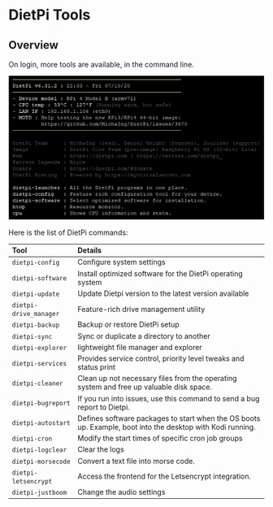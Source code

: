 # DietPi Tools

## Overview

On login, more tools are available, in the command line.

![dietpi-login-screen](assets/images/dietpi-login-screen.jpg)

Here is the list of DietPi commands:
 
Tool | Details
:----------- |:-------------
`dietpi-config` | Configure system settings
`dietpi-software` | Install optimized software for the DietPi operating system
`dietpi-update` | Update Dietpi version to the latest version available
`dietpi-drive_manager` | Feature-rich drive management utility
`dietpi-backup` | Backup or restore DietPi setup
`dietpi-sync` | Sync or duplicate a directory to another
`dietpi-explorer` | lightweight file manager and explorer
`dietpi-services` | Provides service control, priority level tweaks and status print
`dietpi-cleaner` | Clean up not necessary files from the operating system and free up valuable disk space.
`dietpi-bugreport` | If you run into issues, use this command to send a bug report to Dietpi.
`dietpi-autostart` | Defines software packages to start when the OS boots up. Example, boot into the desktop with Kodi running.
`dietpi-cron` | Modify the start times of specific cron job groups
`dietpi-logclear` | Clear the logs
`dietpi-morsecode` | Convert a text file into morse code.
`dietpi-letsencrypt` | Access the frontend for the Letsencrypt integration.
`dietpi-justboom` | Change the audio settings
